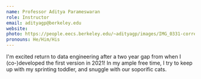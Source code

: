```yaml
---
name: Professor Aditya Parameswaran
role: Instructor
email: adityagp@berkeley.edu
website:
photo: https://people.eecs.berkeley.edu/~adityagp/images/IMG_0331-corrected-small.jpg
pronouns: He/Him/His
---
```

I'm excited return to data engineering after a two year gap from when I (co-)developed the first version in 2021! In my ample free time, I try to keep up with my sprinting toddler, and snuggle with our soporific cats.  
